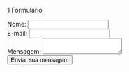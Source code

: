  1 Formulário 
<html>
<body>
 <form action="/pagina-processa-dados-do-form" method="post">
    <div>
        <label for="nome">Nome:</label>
        <input type="text" id="nome" name="usuario_nome" />
    </div>
    <div>
        <label for="email">E-mail:</label>
        <input type="email" id="email" name="usuario_email" />
    </div>
    <div>
        <label for="msg">Mensagem:</label>
        <textarea id="msg" name="usuario_msg"></textarea>
    </div>
    <div class="button">
        <button type="submit">Enviar sua mensagem</button>
    </div>
</form>
  </body>
</html>
